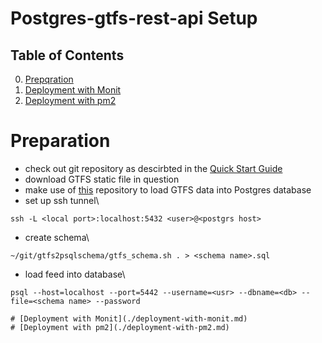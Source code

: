 # Postgres-gtfs-rest-api Setup

## Table of Contents
0. [Prepqration](#preparation)
1. [Deployment with Monit](#deployment-with-monit)
2. [Deployment with pm2](#deployment-with-pm2)

# Preparation

* check out git repository as descirbted in the
[Quick Start Guide](../README.md#Quick-Start-Guide)
* download GTFS static file in question
* make use of [this](https://github.com/Software-Ingenieur-Begerad/gtfs2psqlschema#readme) repository to load GTFS data into Postgres database
* set up ssh tunnel\
```
ssh -L <local port>:localhost:5432 <user>@<postgrs host>
```
* create schema\
```
~/git/gtfs2psqlschema/gtfs_schema.sh . > <schema name>.sql
```
* load feed into database\
```
psql --host=localhost --port=5442 --username=<usr> --dbname=<db> --file=<schema name> --password

# [Deployment with Monit](./deployment-with-monit.md)
# [Deployment with pm2](./deployment-with-pm2.md)
